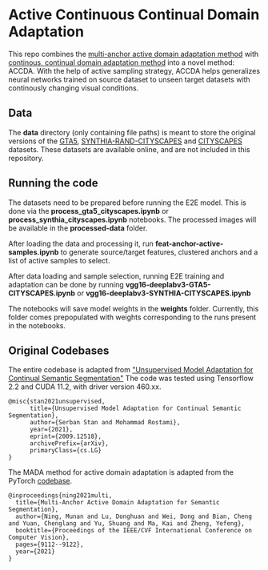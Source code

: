 # Active Continuous Continual Domain Adaptation

This repo combines the [multi-anchor active domain adaptation method](https://github.com/munanning/MADA) with [continous, continual domain adaptation method]((https://arxiv.org/abs/2009.12518)) into a novel method: ACCDA. With the help of active sampling strategy, ACCDA helps generalizes neural networks trained on source dataset to unseen target datasets with continously changing visual conditions.  

## Data

The **data** directory (only containing file paths) is meant to store the original versions of the [GTA5](https://download.visinf.tu-darmstadt.de/data/from_games/), 
[SYNTHIA-RAND-CITYSCAPES](http://synthia-dataset.net/) and [CITYSCAPES](https://www.cityscapes-dataset.com/) datasets. These datasets are available online, and are not included in this repository.

## Running the code

The datasets need to be prepared before running the E2E model. This is done via the **process_gta5_cityscapes.ipynb** or **process_synthia_cityscapes.ipynb**
notebooks. The processed images will be available in the **processed-data** folder.

After loading the data and processing it, run **feat-anchor-active-samples.ipynb** to generate source/target features, clustered anchors and a list of active samples to select. 

After data loading and sample selection, running E2E training and adaptation can be done by running
**vgg16-deeplabv3-GTA5-CITYSCAPES.ipynb** or **vgg16-deeplabv3-SYNTHIA-CITYSCAPES.ipynb**

The notebooks will save model weights in the **weights** folder. Currently, this folder comes prepopulated with weights corresponding 
to the runs present in the notebooks. 

## Original Codebases

The entire codebase is adapted from ["Unsupervised Model Adaptation for Continual Semantic Segmentation"](https://arxiv.org/abs/2009.12518)
The code was tested using Tensorflow 2.2 and CUDA 11.2, with driver version 460.xx. 
```
@misc{stan2021unsupervised,
      title={Unsupervised Model Adaptation for Continual Semantic Segmentation}, 
      author={Serban Stan and Mohammad Rostami},
      year={2021},
      eprint={2009.12518},
      archivePrefix={arXiv},
      primaryClass={cs.LG}
}
```

The MADA method for active domain adaptation is adapted from the PyTorch [codebase](https://github.com/munanning/MADA).
```
@inproceedings{ning2021multi,
  title={Multi-Anchor Active Domain Adaptation for Semantic Segmentation},
  author={Ning, Munan and Lu, Donghuan and Wei, Dong and Bian, Cheng and Yuan, Chenglang and Yu, Shuang and Ma, Kai and Zheng, Yefeng},
  booktitle={Proceedings of the IEEE/CVF International Conference on Computer Vision},
  pages={9112--9122},
  year={2021}
}
```

